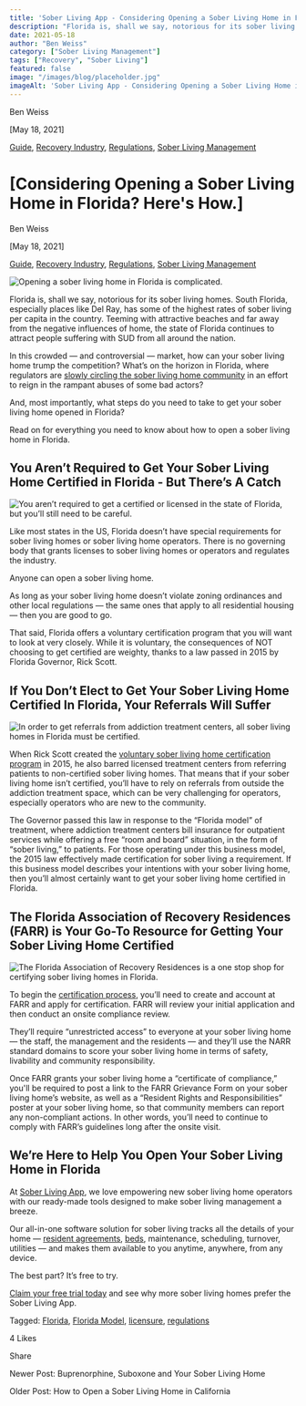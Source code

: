 ```yaml
---
title: 'Sober Living App - Considering Opening a Sober Living Home in Florida? Here''s How.'
description: "Florida is, shall we say, notorious for its sober living homes."
date: 2021-05-18
author: "Ben Weiss"
category: ["Sober Living Management"]
tags: ["Recovery", "Sober Living"]
featured: false
image: "/images/blog/placeholder.jpg"
imageAlt: 'Sober Living App - Considering Opening a Sober Living Home in Florida? Here''s How.'
---
```


Ben Weiss

[May 18, 2021]

[Guide](/sober-living-app-blog/category/Guide), [Recovery Industry](/sober-living-app-blog/category/Recovery+Industry), [Regulations](/sober-living-app-blog/category/Regulations), [Sober Living Management](/sober-living-app-blog/category/Sober+Living+Management)

#  [Considering Opening a Sober Living Home in Florida? Here's How.]

Ben Weiss

[May 18, 2021]

[Guide](/sober-living-app-blog/category/Guide), [Recovery Industry](/sober-living-app-blog/category/Recovery+Industry), [Regulations](/sober-living-app-blog/category/Regulations), [Sober Living Management](/sober-living-app-blog/category/Sober+Living+Management)

![Opening a sober living home in Florida is complicated.](/images/blog/considering-opening-a-sober-living-home-in-florida-heres-how/Screen_Shot_2021-05-18_at_2.51.03_PM.png)

Florida is, shall we say, notorious for its sober living homes. South Florida, especially places like Del Ray, has some of the highest rates of sober living per capita in the country. Teeming with attractive beaches and far away from the negative influences of home, the state of Florida continues to attract people suffering with SUD from all around the nation. 

In this crowded — and controversial — market, how can your sober living home trump the competition? What’s on the horizon in Florida, where regulators are [slowly circling the sober living home community](http://www.sa15.state.fl.us/stateattorney/SoberHomes/indexSH.htm) in an effort to reign in the rampant abuses of some bad actors? 

And, most importantly, what steps do you need to take to get your sober living home opened in Florida? 

Read on for everything you need to know about how to open a sober living home in Florida. 

## You Aren’t Required to Get Your Sober Living Home Certified in Florida - But There’s A Catch

![You aren’t required to get a certified or licensed in the state of Florida, but you’ll still need to be careful.](/images/blog/considering-opening-a-sober-living-home-in-florida-heres-how/Screen_Shot_2021-05-18_at_2.51.21_PM.png)

Like most states in the US, Florida doesn’t have special requirements for sober living homes or sober living home operators. There is no governing body that grants licenses to sober living homes or operators and regulates the industry. 

Anyone can open a sober living home. 

As long as your sober living home doesn’t violate zoning ordinances and other local regulations — the same ones that apply to all residential housing — then you are good to go. 

That said, Florida offers a voluntary certification program that you will want to look at very closely. While it is voluntary, the consequences of NOT choosing to get certified are weighty, thanks to a law passed in 2015 by Florida Governor, Rick Scott. 

## If You Don’t Elect to Get Your Sober Living Home Certified In Florida, Your Referrals Will Suffer 

![In order to get referrals from addiction treatment centers, all sober living homes in Florida must be certified.](/images/blog/considering-opening-a-sober-living-home-in-florida-heres-how/Screen_Shot_2021-05-18_at_2.51.29_PM.png)

When Rick Scott created the [voluntary sober living home certification program](https://www.myflfamilies.com/service-programs/samh/recovery-residence/) in 2015, he also barred licensed treatment centers from referring patients to non-certified sober living homes. That means that if your sober living home isn’t certified, you’ll have to rely on referrals from outside the addiction treatment space, which can be very challenging for operators, especially operators who are new to the community. 

The Governor passed this law in response to the “Florida model” of treatment, where addiction treatment centers bill insurance for outpatient services while offering a free “room and board” situation, in the form of “sober living,” to patients. For those operating under this business model, the 2015 law effectively made certification for sober living a requirement. If this business model describes your intentions with your sober living home, then you’ll almost certainly want to get your sober living home certified in Florida.

## The Florida Association of Recovery Residences (FARR) is Your Go-To Resource for Getting Your Sober Living Home Certified 

![The Florida Association of Recovery Residences is a one stop shop for certifying sober living homes in Florida.](/images/blog/considering-opening-a-sober-living-home-in-florida-heres-how/Screen_Shot_2021-05-18_at_2.51.38_PM.png)

To begin the [certification process](https://farronline.org/certification/certification-overview/), you’ll need to create and account at FARR and apply for certification. FARR will review your initial application and then conduct an onsite compliance review. 

They’ll require “unrestricted access” to everyone at your sober living home — the staff, the management and the residents — and they’ll use the NARR standard domains to score your sober living home in terms of safety, livability and community responsibility. 

Once FARR grants your sober living home a “certificate of compliance,” you'll be required to post a link to the FARR Grievance Form on your sober living home’s website, as well as a “Resident Rights and Responsibilities” poster at your sober living home, so that community members can report any non-compliant actions. In other words, you’ll need to continue to comply with FARR’s guidelines long after the onsite visit. 

## We’re Here to Help You Open Your Sober Living Home in Florida 

At [Sober Living App](/), we love empowering new sober living home operators with our ready-made tools designed to make sober living management a breeze. 

Our all-in-one software solution for sober living tracks all the details of your home — [resident agreements](https://soberlivingapp.com/sober-living-app-blog/2020/6/30/heres-what-you-need-to-start-including-in-your-sober-living-home-resident-agreements), [beds](https://soberlivingapp.com/sober-living-app-blog/2021/2/2/got-open-sober-living-home-beds-let-residents-and-community-members-know-about-it-automatically), maintenance, scheduling, turnover, utilities — and makes them available to you anytime, anywhere, from any device. 

The best part? It’s free to try.

[Claim your free trial today](https://behavehealth.com/get-started) and see why more sober living homes prefer the Sober Living App.

Tagged: [Florida](/sober-living-app-blog/tag/Florida), [Florida Model](/sober-living-app-blog/tag/Florida+Model), [licensure](/sober-living-app-blog/tag/licensure), [regulations](/sober-living-app-blog/tag/regulations)

4 Likes

Share

Newer Post: Buprenorphine, Suboxone and Your Sober Living Home

Older Post: How to Open a Sober Living Home in California